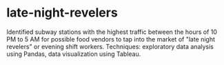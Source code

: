 # late-night-revelers
Identified subway stations with the highest traffic between the hours of 10 PM to 5 AM for possible food vendors to tap into the market of "late night revelers" or evening shift workers. Techniques: exploratory data analysis using Pandas, data visualization using Tableau.
